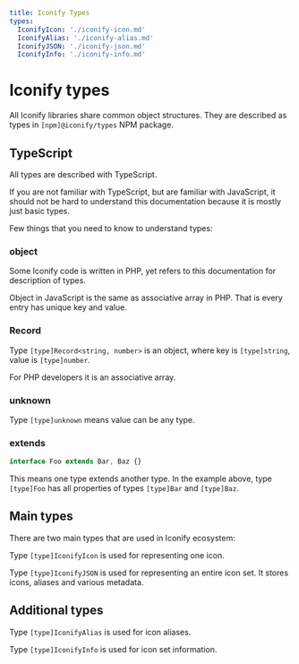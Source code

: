 ```yaml
title: Iconify Types
types:
  IconifyIcon: './iconify-icon.md'
  IconifyAlias: './iconify-alias.md'
  IconifyJSON: './iconify-json.md'
  IconifyInfo: './iconify-info.md'
```

# Iconify types

All Iconify libraries share common object structures. They are described as types in `[npm]@iconify/types` NPM package.

## TypeScript

All types are described with TypeScript.

If you are not familiar with TypeScript, but are familiar with JavaScript, it should not be hard to understand this documentation because it is mostly just basic types.

Few things that you need to know to understand types:

### object

Some Iconify code is written in PHP, yet refers to this documentation for description of types.

Object in JavaScript is the same as associative array in PHP. That is every entry has unique key and value.

### Record

Type `[type]Record<string, number>` is an object, where key is `[type]string`, value is `[type]number`.

For PHP developers it is an associative array.

### unknown

Type `[type]unknown` means value can be any type.

### extends

```ts
interface Foo extends Bar, Baz {}
```

This means one type extends another type. In the example above, type `[type]Foo` has all properties of types `[type]Bar` and `[type]Baz`.

## Main types

There are two main types that are used in Iconify ecosystem:

Type `[type]IconifyIcon` is used for representing one icon.

Type `[type]IconifyJSON` is used for representing an entire icon set. It stores icons, aliases and various metadata.

## Additional types

Type `[type]IconifyAlias` is used for icon aliases.

Type `[type]IconifyInfo` is used for icon set information.
